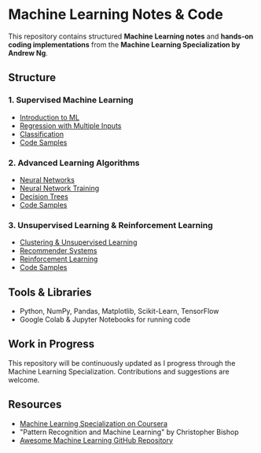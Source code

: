 # Machine Learning Notes & Code
This repository contains structured **Machine Learning notes** and **hands-on coding implementations** from the **Machine Learning Specialization by Andrew Ng**.

## Structure
### 1. Supervised Machine Learning
- [Introduction to ML](1_Supervised_Learning/1_Introduction.md)
- [Regression with Multiple Inputs](1_Supervised_Learning/2_Regression.md)
- [Classification](1_Supervised_Learning/3_Classification.md)
- [Code Samples](1_Supervised_Learning/Code_Samples/)

### 2. Advanced Learning Algorithms
- [Neural Networks](2_Advanced_Learning_Algorithms/1_Neural_Networks.md)
- [Neural Network Training](2_Advanced_Learning_Algorithms/2_NN_Training.md)
- [Decision Trees](2_Advanced_Learning_Algorithms/4_Decision_Trees.md)
- [Code Samples](2_Advanced_Learning_Algorithms/Code_Samples/)

### 3. Unsupervised Learning & Reinforcement Learning
- [Clustering & Unsupervised Learning](3_Unsupervised_Learning/1_Clustering.md)
- [Recommender Systems](3_Unsupervised_Learning/2_Recommender_Systems.md)
- [Reinforcement Learning](3_Unsupervised_Learning/3_Reinforcement_Learning.md)
- [Code Samples](3_Unsupervised_Learning/Code_Samples/)

## Tools & Libraries
- Python, NumPy, Pandas, Matplotlib, Scikit-Learn, TensorFlow
- Google Colab & Jupyter Notebooks for running code

## Work in Progress
This repository will be continuously updated as I progress through the Machine Learning Specialization. Contributions and suggestions are welcome.

## Resources
- [Machine Learning Specialization on Coursera](https://www.coursera.org/specializations/machine-learning)
- "Pattern Recognition and Machine Learning" by Christopher Bishop
- [Awesome Machine Learning GitHub Repository](https://github.com/josephmisiti/awesome-machine-learning)
